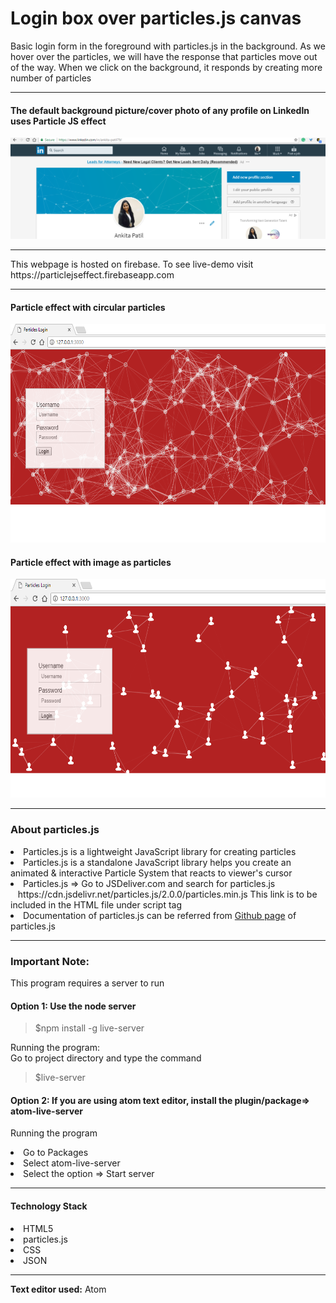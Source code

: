 # Login box over particles.js canvas
Basic login form in the foreground with particles.js in the background. As we hover over the particles, we will have the response that particles move out of the way. When we click on the background, it responds by creating more number of particles
<hr>
<h4>The default background picture/cover photo of any profile on LinkedIn uses Particle JS effect</h4>
<img src = "https://github.com/patilankita79/LoginBoxOverParticleJSCanvas/blob/master/Screenshot/LinkedIn_Background.png" />
<hr>
This webpage is hosted on firebase.
To see live-demo visit https://particlejseffect.firebaseapp.com
<hr>
<p>
<h4>Particle effect with circular particles</h4>
  <img src="https://github.com/patilankita79/LoginBoxOverParticleJSCanvas/blob/master/Screenshot/LoginBoxOverParticlesJS.png" width="550" height="350"/>
  <h4>Particle effect with image as particles</h4>
  <img src="https://github.com/patilankita79/LoginBoxOverParticleJSCanvas/blob/master/Screenshot/ImageAsAParticle.png" width="550" height="350"/>
</p>
<hr>
<h3>About particles.js </h3>
<li>Particles.js is a lightweight JavaScript library for creating particles</li>
<li>Particles.js is a standalone JavaScript library helps you create an animated & interactive Particle System that reacts to viewer's cursor</li>
<li>Particles.js => Go to JSDeliver.com and search for particles.js<br/>
 &nbsp;&nbsp; https://cdn.jsdelivr.net/particles.js/2.0.0/particles.min.js This link is to be included in the HTML file under script tag</li>
 <li>Documentation of particles.js can be referred from <a href="https://github.com/VincentGarreau/particles.js/">Github page</a> of particles.js </li>
 <hr>
 <h3>Important Note:</h3>
 This program requires a server to run
 
<h4>Option 1: Use the node server</h4>

<blockquote>$npm install -g live-server</blockquote>

Running the program:<br>
Go to project directory and type the command
<blockquote>$live-server</blockquote>

<h4>Option 2: If you are using atom text editor, install the plugin/package=> atom-live-server</h4>

Running the program<br/>

<li>Go to Packages </li>
<li>Select atom-live-server</li>
<li>Select the option => Start server</li>
<hr>
<h4>Technology Stack </h4>
<li>HTML5</li>
<li>particles.js</li>
<li>CSS</li>
<li>JSON</li>
<hr>
<b>Text editor used:</b> Atom
